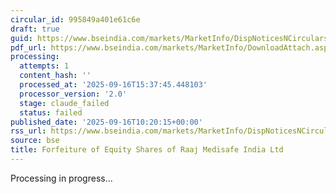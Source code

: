 ```yaml
---
circular_id: 995849a401e61c6e
draft: true
guid: https://www.bseindia.com/markets/MarketInfo/DispNoticesNCirculars.aspx?Noticeid={CEB3B7B9-A766-45B7-8099-DDBDF73033D9}&noticeno=20250916-22&dt=09/16/2025&icount=22&totcount=78&flag=0
pdf_url: https://www.bseindia.com/markets/MarketInfo/DownloadAttach.aspx?id=20250916-22&attachedId=8d568828-f3dc-43df-ac0a-77534506826b
processing:
  attempts: 1
  content_hash: ''
  processed_at: '2025-09-16T15:37:45.448103'
  processor_version: '2.0'
  stage: claude_failed
  status: failed
published_date: '2025-09-16T10:20:15+00:00'
rss_url: https://www.bseindia.com/markets/MarketInfo/DispNoticesNCirculars.aspx?Noticeid={CEB3B7B9-A766-45B7-8099-DDBDF73033D9}&noticeno=20250916-22&dt=09/16/2025&icount=22&totcount=78&flag=0
source: bse
title: Forfeiture of Equity Shares of Raaj Medisafe India Ltd
---
```


Processing in progress...